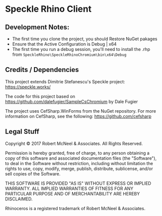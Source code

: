 Speckle Rhino Client
====================

Development Notes:
-----------
- The first time you clone the project, you should Restore NuGet pakages
- Ensure that the Active Configuration is Debug | x64
- The first time you run a debug session, you'll need to install the .rhp from `SpeckleRhino\SpeckleRhinoChromium\bin\x64\Debug`

Credits / Dependencies
-----------

This project extends Dimitrie Stefanescu's Speckle project: https://speckle.works/

The code for this project based on https://github.com/dalefugier/SampleCsChromium by Dale Fugier

The project uses CefSharp.WinForms from the NuGet repository.  For more information on CefSharp, see the following: https://github.com/cefsharp

Legal Stuff
-----------
Copyright © 2017 Robert McNeel & Associates. All Rights Reserved.

Permission is hereby granted, free of charge, to any person obtaining a copy of
this software and associated documentation files (the "Software"), to deal in
the Software without restriction, including without limitation the rights to use,
copy, modify, merge, publish, distribute, sublicense, and/or sell copies of the
Software.

THIS SOFTWARE IS PROVIDED "AS IS" WITHOUT EXPRESS OR IMPLIED WARRANTY. ALL IMPLIED
WARRANTIES OF FITNESS FOR ANY PARTICULAR PURPOSE AND OF MERCHANTABILITY ARE HEREBY
DISCLAIMED.

Rhinoceros is a registered trademark of Robert McNeel & Associates.
